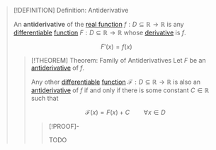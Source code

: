 >[!DEFINITION] Definition: Antiderivative
>
>An **antiderivative** of the [real function](../../Functions/Real%20Function.md) $f: D \subseteq \mathbb{R} \to \mathbb{R}$ is any [differentiable](../../Differentiation/Differentiability%20of%20Real%20Functions.md) [function](../../Functions/Real%20Function.md) $F: D \subseteq \mathbb{R} \to \mathbb{R}$ whose [derivative](../../Differentiation/Differentiability%20implies%20Continuity.md) is $f$.
>
>$$F'(x) = f(x)$$
>
>>[!THEOREM] Theorem: Family of Antiderivatives
>>Let $F$ be an [antiderivative](Antiderivative.md) of $f$.
>>
>>Any other [differentiable](../../Differentiation/Differentiability%20of%20Real%20Functions.md) [function](../../Functions/Real%20Function.md) $\mathcal{F}: D \subseteq \mathbb{R} \to \mathbb{R}$ is also an [antiderivative](Antiderivative.md) of $f$ if and only if there is some constant $C \in \mathbb{R}$ such that
>>
>>$$\mathcal{F}(x) = F(x) + C \qquad \forall x \in D$$
>>
>>>[!PROOF]-
>>>
>>>TODO
>